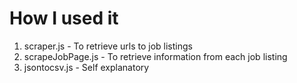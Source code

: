 # How I used it
1. scraper.js - To retrieve urls to job listings
2. scrapeJobPage.js - To retrieve information from each job listing
3. jsontocsv.js - Self explanatory
